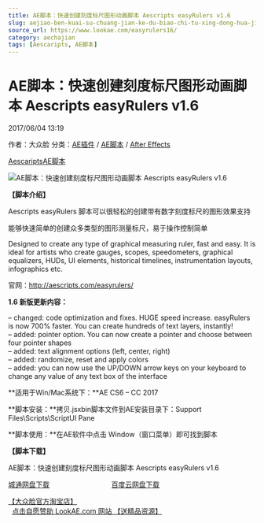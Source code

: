 ```yaml
---
title: AE脚本：快速创建刻度标尺图形动画脚本 Aescripts easyRulers v1.6
slug: aejiao-ben-kuai-su-chuang-jian-ke-du-biao-chi-tu-xing-dong-hua-jiao-ben-aescripts-easyrulers-v1-6
source_url: https://www.lookae.com/easyrulers16/
category: aechajian
tags: [Aescaripts, AE脚本]
---
```

# AE脚本：快速创建刻度标尺图形动画脚本 Aescripts easyRulers v1.6

2017/06/04 13:19

作者：大众脸
分类：[AE插件](https://www.lookae.com/after-effects/aechajian/) / [AE脚本](https://www.lookae.com/after-effects/aescripts/) / [After Effects](https://www.lookae.com/after-effects/)

[Aescaripts](https://www.lookae.com/tag/aescaripts/)[AE脚本](https://www.lookae.com/tag/ae%e8%84%9a%e6%9c%ac/)

![AE脚本：快速创建刻度标尺图形动画脚本 Aescripts easyRulers v1.6](https://www.lookae.com/wp-content/uploads/2015/12/easyruler_-_example_9.jpg "AE脚本：快速创建刻度标尺图形动画脚本 Aescripts easyRulers v1.6-LookAE.com")

**【脚本介绍】**

Aescripts easyRulers 脚本可以很轻松的创建带有数字刻度标尺的图形效果支持

能够快速简单的创建众多类型的图形测量标尺，易于操作控制简单

Designed to create any type of graphical measuring ruler, fast and easy. It is ideal for artists who create gauges, scopes, speedometers, graphical equalizers, HUDs, UI elements, historical timelines, instrumentation layouts, infographics etc.

官网：http://aescripts.com/easyrulers/

**1.6 新版更新内容：**

– changed: code optimization and fixes. HUGE speed increase. easyRulers is now 700% faster. You can create hundreds of text layers, instantly!  
– added: pointer option. You can now create a pointer and choose between four pointer shapes  
– added: text alignment options (left, center, right)  
– added: randomize, reset and apply colors  
– added: you can now use the UP/DOWN arrow keys on your keyboard to change any value of any text box of the interface

**适用于Win/Mac系统下：**AE CS6 – CC 2017

**脚本安装：**拷贝.jsxbin脚本文件到AE安装目录下：Support Files\Scripts\ScriptUI Pane

**脚本使用：**在AE软件中点击 Window（窗口菜单）即可找到脚本

**【脚本下载】**

AE脚本：快速创建刻度标尺图形动画脚本 Aescripts easyRulers v1.6

[城通网盘下载](https://www.pipipan.com/fs/680462-205432076)                                [百度云网盘下载](https://pan.baidu.com/s/1hrVssLY)

[【大众脸官方淘宝店】](https://lookae.taobao.com/)                [点击自愿赞助 LookAE.com 网站 【送精品资源】](https://www.lookae.com/sponsor/)
